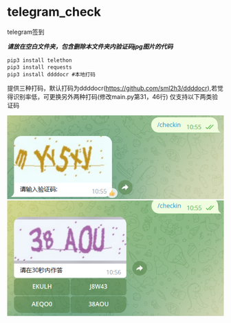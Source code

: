# telegram_check
telegram签到

___请放在空白文件夹，包含删除本文件夹内验证码jpg图片的代码___
```
pip3 install telethon
pip3 install requests
pip3 install ddddocr #本地打码
```
提供三种打码，默认打码为ddddocr(https://github.com/sml2h3/ddddocr),若觉得识别率低，可更换另外两种打码(修改main.py第31，46行)
仅支持以下两类验证码

![图片验证码](/pic/tianruo_2023-1-13-638092035331045066.png "图片验证码")
![图片验证码及内联键盘](/pic/tianruo_2023-1-13-638092035172167098.png "图片验证码及内联键盘")
